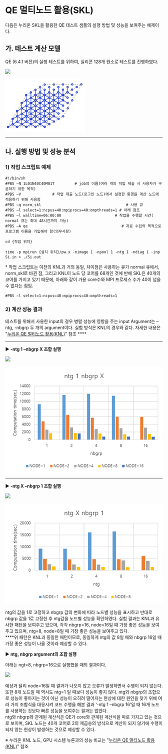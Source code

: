 # QE 멀티노드 활용(SKL)

다음은 누리온 SKL을 활용한 QE 테스트 샘플의 실행 방법 및 성능을 보여주는 예제이다.

## **가. 테스트 계산 모델**

QE (6.4.1 버전)의 실행 테스트를 위하여, 실리콘 128개 원소로 테스트를 진행하였다.

![](../../../.gitbook/assets/qe\_test\_model\_t.png)

![](../../../.gitbook/assets/99B975505DB8AF8B0D.png)

****

## **나. 실행 방법 및 성능 분석**

### **1) 작업 스크립트 예제**

```
#!/bin/sh
#PBS –N 1L01N40C40M01T         # job의 이름(여러 개의 작업 제출 시 사용자가 구분하기 위한 목적)
#PBS –V              # 작업 제출 노드(로그인 노드)에서 설정한 환경을 계산 노드에 적용하기 위해 사용함
#PBS –q norm_skl                                      # 사용 큐
#PBS –l select=1:ncpus=40:mpiprocs=40:ompthreads=1 # 아래 참조
#PBS –l walltime=06:00:00                        # 작업을 수행할 시간( normal 큐는 최대 48시간까지 가능)
#PBS –A qe                                          # 자료 수집의 목적으로 프로그램 이름을 기입해야 함(의무사항)
 
cd {작업 위치}
 
time -p mpirun {설치 위치}/pw.x -nimage 1 -npool 1 -ntg 1 -ndiag 1 -inp Si.in > ./Si.out

```



\* 작업 스크립트는 이전의 KNL과 거의 동일, 차이점은 사용하는 큐가 normal 큐에서, norm\_skl로 바뀐 점, 그리고 KNL이 노드 당 코어를 68개인 것에 반해 SKL은 40개의 코어를 가지고 있기 때문에, 아래와 같이 가용 core수와 MPI 프로세스 수가 40이 넘을 수 없다는 점임.

```
#PBS –l select=1:ncpus=40:mpiprocs=40:ompthreads=1
```



### **2) 계산 성능 결과**

테스트를 위해서 사용한 input의 경우 병렬 성능에 영향을 주는 input Argument는 –ntg, -nbgrp 두 개의 argument이다. 실험 방식은 KNL의 경우와 같다. 자세한 내용은 "[누리온 QE 멀티노드 활용(KNL)](https://blog.ksc.re.kr/172)" 참조 ****&#x20;

****

**▶ -ntg 1 –nbgrp X 조합 실행**

![](../../../.gitbook/assets/qe\_test\_ntg1\_nbgrpx\_result.png)

![](../../../.gitbook/assets/99DEE33B5DBBCF672E.png)

****

**▶ -ntg X –nbgrp 1 조합 실행**

![](../../../.gitbook/assets/qe\_test\_ntgx\_nbgrp1\_result.png)

![](../../../.gitbook/assets/999D4D3C5DBBCFD92B.png)

ntg의 값을 1로 고정하고 nbgrp 값의 변화에 따라 노드별 성능을 표시하고 반대로 nbgrp 값을 1로 고정한 후 ntg값을 노드별 성능을 확인하였다. 실험 결과는 KNL과 유사한 패턴을 보여주고 있으며, 각각 nbgrp=16, node=16일 때 가장 좋은 성능을 보여주고 있으며, ntg=8, node=8일 때 가장 좋은 성능을 보여주고 있다.\
****위 패턴은 KNL과 동일한 패턴이므로, 동일하게 ntg의 값 8일 때와 nbgrp 16일 때 가장 좋은 성능이 나올 것이라 예상할 수 있다.



**▶ ntg, nbgrp argument의 조합 실행**

아래는 ngt=8, nbgrp=16으로 실행했을 때의 결과이다.

![](../../../.gitbook/assets/qe\_test\_ntg8\_nbgrp16\_result.png)

예상과 달리 node=16일 때 결과가 나오지 않고 오류가 발생하면서 수행이 되지 않는다. 또한 8개 노드일 때 역시도 ntg=1 일 때보다 성능이 좋지 않다. ntg와 nbgrp의 조합으로 성능이 좋아지는 것이 아닌 성능이 오히려 떨어지는 현상에 대한 원인을 찾기 위해 여러 가지 조합식을 대응시켜 코드 수행을 해본 결과 ‘-ntg 1 –nbgrp 16’일 때 16개 노드를 사용하는 것보다 빠른 성능을 보여주는 결과는 없었다.\
ntg와 nbgrp와 관계된 계산식은 QE가 core와 관계된 계산식을 따로 가지고 있는 것으로 보이며, SKL 노드는 40개 코어로 2의 제곱승의 방식으로 계산이 되지 않기에 수행이 되지 않는 현상이 발생하는 것으로 예상할 수 있다.



※ 누리온 KNL 노드, GPU 시스템 뉴론과의 성능 비교는 "[누리온 QE 멀티노드 활용(KNL)](https://blog.ksc.re.kr/172)" 참조
